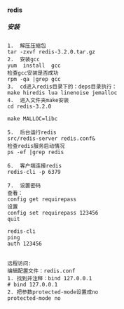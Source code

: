 #### redis
##### 安装
    1.	解压压缩包
    tar -zxvf redis-3.2.0.tar.gz
    2.	安装gcc
    yum  install  gcc
    检查gcc安装是否成功
    rpm -qa |grep gcc
    3.	cd进入redis目录下的：deps目录执行：
    make hiredis lua linenoise jemalloc
    4.	进入文件夹make安装
    cd redis-3.2.0
    
    make MALLOC=libc
    
    5.	后台运行redis
    src/redis-server redis.conf&
    检查redis服务启动情况
    ps -ef |grep redis
    
    6.	客户端连接redis
    redis-cli -p 6379
    
    7.	设置密码
    查看：
    config get requirepass
    设置
    config set requirepass 123456
    quit
    
    redis-cli
    ping
    auth 123456
    
    
    远程访问:
    编辑配置文件：redis.conf
    1. 找到并注释：bind 127.0.0.1
    # bind 127.0.0.1
    2. 把参数protected-mode设置成no
    protected-mode no

